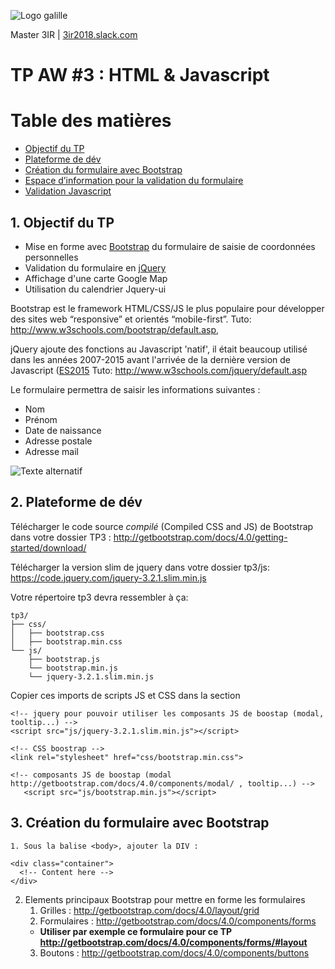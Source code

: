 ![Logo galille](https://github.com/bilelz/tpaw2018/blob/master/galilee.png?raw=true)

Master 3IR | <a href="https://3ir2018.slack.com">3ir2018.slack.com</a>

TP AW #3 : HTML & Javascript
=================

Table des matières
=================

  * [Objectif du TP](#1-objectif-du-tp)
  * [Plateforme de dév](#2-plateforme-de-dév)
  * [Création du formulaire avec Bootstrap](#3-création-du-formulaire-avec-bootstrap)
  * [Espace d’information pour la validation du formulaire](#espace-dinformation-pour-la-validation-du-formulaire)
  * [Validation Javascript](#validation-javascript)
  
## 1. Objectif du TP
* Mise en forme avec [Bootstrap](https://github.com/twbs/bootstrap) du formulaire de saisie de coordonnées personnelles
* Validation du formulaire en [jQuery](https://jquery.com/)
* Affichage d'une carte Google Map
* Utilisation du calendrier Jquery-ui

Bootstrap est le framework HTML/CSS/JS le plus populaire pour développer des sites web “responsive” et orientés “mobile-first”.
Tuto: http://www.w3schools.com/bootstrap/default.asp, 

jQuery ajoute des fonctions au Javascript 'natif', il était beaucoup utilisé dans les années 2007-2015 avant l'arrivée de la dernière version de Javascript ([ES2015](http://www.lilleweb.fr/js/2015/03/23/a-la-decouverte-de-es2015/)
Tuto: http://www.w3schools.com/jquery/default.asp

Le formulaire permettra de saisir les informations suivantes :
* Nom
* Prénom 
* Date de naissance
* Adresse postale
* Adresse mail

![Texte alternatif](https://raw.githubusercontent.com/bilelz/tpaw2018/master/tp3/image1.png "texte pour le titre, facultatif")   


## 2. Plateforme de dév

Télécharger le code source *compilé* (Compiled CSS and JS) de Bootstrap dans votre dossier TP3 : http://getbootstrap.com/docs/4.0/getting-started/download/

Télécharger la version slim de jquery dans votre dossier tp3/js: https://code.jquery.com/jquery-3.2.1.slim.min.js

Votre répertoire tp3 devra ressembler à ça:


```
tp3/
├── css/
│   ├── bootstrap.css
│   ├── bootstrap.min.css
└── js/
    ├── bootstrap.js
    └── bootstrap.min.js
    └── jquery-3.2.1.slim.min.js    
```


Copier ces imports de scripts JS et CSS dans la section <HEAD>
```
<!-- jquery pour pouvoir utiliser les composants JS de boostap (modal, tooltip...) -->
<script src="js/jquery-3.2.1.slim.min.js"></script>

<!-- CSS boostrap -->
<link rel="stylesheet" href="css/bootstrap.min.css">

<!-- composants JS de boostap (modal http://getbootstrap.com/docs/4.0/components/modal/ , tooltip...) -->
   <script src="js/bootstrap.min.js"></script>
```

## 3. Création du formulaire avec Bootstrap
    1. Sous la balise <body>, ajouter la DIV :
```
<div class="container">
  <!-- Content here -->
</div>
```

   2. Elements principaux Bootstrap pour mettre en forme les formulaires
      1. Grilles : http://getbootstrap.com/docs/4.0/layout/grid
      2. Formulaires : http://getbootstrap.com/docs/4.0/components/forms
      * **Utiliser par exemple ce formulaire pour ce TP http://getbootstrap.com/docs/4.0/components/forms/#layout**
      3. Boutons : http://getbootstrap.com/docs/4.0/components/buttons

